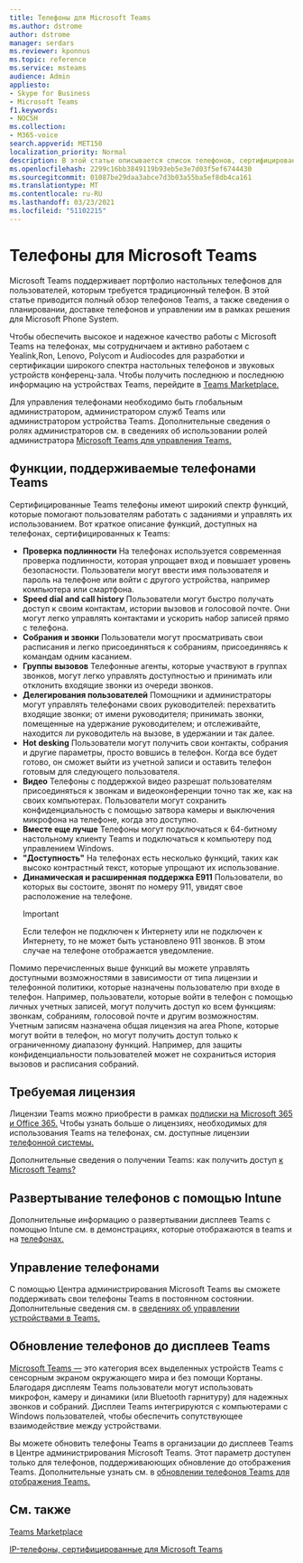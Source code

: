 ```yaml
---
title: Телефоны для Microsoft Teams
ms.author: dstrome
author: dstrome
manager: serdars
ms.reviewer: kponnus
ms.topic: reference
ms.service: msteams
audience: Admin
appliesto:
- Skype for Business
- Microsoft Teams
f1.keywords:
- NOCSH
ms.collection:
- M365-voice
search.appverid: MET150
localization_priority: Normal
description: В этой статье описывается список телефонов, сертифицированных для Microsoft Teams, и функции, поддерживаемые в телефонах, сертифицированных для Microsoft Teams.
ms.openlocfilehash: 2299c16bb3849119b93eb5e3e7d03f5ef6744430
ms.sourcegitcommit: 01087be29daa3abce7d3b03a55ba5ef8db4ca161
ms.translationtype: MT
ms.contentlocale: ru-RU
ms.lasthandoff: 03/23/2021
ms.locfileid: "51102215"
---
```

# <a name="phones-for-microsoft-teams"></a>Телефоны для Microsoft Teams

Microsoft Teams поддерживает портфолио настольных телефонов для пользователей, которым требуется традиционный телефон. В этой статье приводится полный обзор телефонов Teams, а также сведения о планировании, доставке телефонов и управлении им в рамках решения для Microsoft Phone System. 

Чтобы обеспечить высокое и надежное качество работы с Microsoft Teams на телефонах, мы сотрудничаем и активно работаем с Yealink,Ron, Lenovo, Polycom и Audiocodes для разработки и сертификации широкого спектра настольных телефонов и звуковых устройств конференц-зала. Чтобы получить последнюю и последнюю информацию на устройствах Teams, перейдите в [Teams Marketplace.](https://office.com/teamsdevices)

Для управления телефонами необходимо быть глобальным администратором, администратором служб Teams или администратором устройства Teams. Дополнительные сведения о ролях администраторов см. в сведениях об использовании ролей администратора [Microsoft Teams для управления Teams.](../using-admin-roles.md)

## <a name="features-supported-by-teams-phones"></a>Функции, поддерживаемые телефонами Teams

Сертифицированные Teams телефоны имеют широкий спектр функций, которые помогают пользователям работать с заданиями и управлять их использованием. Вот краткое описание функций, доступных на телефонах, сертифицированных к Teams:

- **Проверка подлинности** На телефонах используется современная проверка подлинности, которая упрощает вход и повышает уровень безопасности. Пользователи могут ввести имя пользователя и пароль на телефоне или войти с другого устройства, например компьютера или смартфона.
- **Speed dial and call history** Пользователи могут быстро получать доступ к своим контактам, истории вызовов и голосовой почте. Они могут легко управлять контактами и ускорить набор записей прямо с телефона.
- **Собрания и звонки** Пользователи могут просматривать свои расписания и легко присоединяться к собраниям, присоединяясь к командам одним касанием.
- **Группы вызовов** Телефонные агенты, которые участвуют в группах звонков, могут легко управлять доступностью и принимать или отклонить входящие звонки из очереди звонков.
- **Делегирования пользователей** Помощники и администраторы могут управлять телефонами своих руководителей: перехватить входящие звонки; от имени руководителя; принимать звонки, помещенные на удержание руководителем; и отслеживайте, находится ли руководитель на вызове, в удержании и так далее.
- **Hot desking** Пользователи могут получить свои контакты, собрания и другие параметры, просто вовшись в телефон. Когда все будет готово, он сможет выйти из учетной записи и оставить телефон готовым для следующего пользователя.
- **Видео** Телефоны с поддержкой видео разрешат пользователям присоединяться к звонкам и видеоконференции точно так же, как на своих компьютерах. Пользователи могут сохранить конфиденциальность с помощью затвора камеры и выключения микрофона на телефоне, когда это доступно.
- **Вместе еще лучше** Телефоны могут подключаться к 64-битному настольному клиенту Teams и подключаться к компьютеру под управлением Windows.
- **"Доступность"** На телефонах есть несколько функций, таких как высоко контрастный текст, которые упрощают их использование.
- **Динамическая и расширенная поддержка E911** Пользователи, во которых вы состоите, звонят по номеру 911, увидят свое расположение на телефоне. 
    > [!IMPORTANT]
    > Если телефон не подключен к Интернету или не подключен к Интернету, то не может быть установлено 911 звонков. В этом случае на телефоне отображается уведомление.

Помимо перечисленных выше функций вы можете управлять доступными возможностями в зависимости от типа лицензии и телефонной политики, которые назначены пользователю при входе в телефон. Например, пользователи, которые войти в телефон с помощью личных учетных записей, могут получить доступ ко всем функциям: звонкам, собраниям, голосовой почте и другим возможностям. Учетным записям назначена общая лицензия на area Phone, которые могут войти в телефон, но могут получить доступ только к ограниченному диапазону функций. Например, для защиты конфиденциальности пользователей может не сохраниться история вызовов и расписания собраний.

## <a name="required-licenses"></a>Требуемая лицензия

Лицензии Teams можно приобрести в рамках [подписки на Microsoft 365 и Office 365.](/office365/servicedescriptions/teams-service-description) Чтобы узнать больше о лицензиях, необходимых для использования Teams на телефонах, см. доступные лицензии [телефонной системы.](https://products.office.com/microsoft-teams/voice-calling)

Дополнительные сведения о получении Teams: как получить доступ [к Microsoft Teams?](https://support.office.com/article/fc7f1634-abd3-4f26-a597-9df16e4ca65b)

## <a name="deploy-your-phones-using-intune"></a>Развертывание телефонов с помощью Intune

Дополнительные информацию о развертывании дисплеев Teams с помощью Intune см. в демонстрациях, которые отображаются в teams и на [телефонах.](phones-displays-deploy.md)

## <a name="manage-your-phones"></a>Управление телефонами

С помощью Центра администрирования Microsoft Teams вы сможете поддерживать свои телефоны Teams в постоянном состоянии. Дополнительные сведения см. в [сведениях об управлении устройствами в Teams.](device-management.md)

## <a name="upgrade-your-phones-to-teams-displays"></a>Обновление телефонов до дисплеев Teams

[Microsoft Teams —](teams-displays.md) это категория всех выделенных устройств Teams с сенсорным экраном окружающего мира и без помощи Кортаны. Благодаря дисплеям Teams пользователи могут использовать микрофон, камеру и динамики (или Bluetooth гарнитуру) для надежных звонков и собраний. Дисплеи Teams интегрируются с компьютерами с Windows пользователей, чтобы обеспечить сопутствующее взаимодействие между устройствами.

Вы можете обновить телефоны Teams в организации до дисплеев Teams в Центре администрирования Microsoft Teams. Этот параметр доступен только для телефонов, поддерживаюющих обновление до отображения Teams. Дополнительные узнать см. в [обновлении телефонов Teams для отображения Teams.](upgrade-phones-to-displays.md)

## <a name="see-also"></a>См. также

[Teams Marketplace](https://office.com/teamsdevices)

[IP-телефоны, сертифицированные для Microsoft Teams](teams-ip-phones.md)